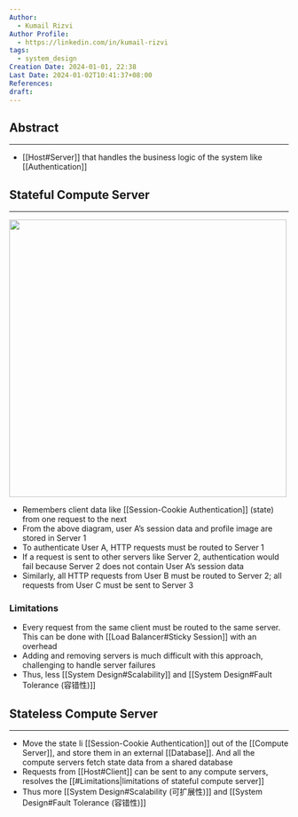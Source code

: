 ```yaml
---
Author:
  - Kumail Rizvi
Author Profile:
  - https://linkedin.com/in/kumail-rizvi
tags:
  - system_design
Creation Date: 2024-01-01, 22:38
Last Date: 2024-01-02T10:41:37+08:00
References: 
draft:
---
```

## Abstract
---
- [[Host#Server]] that handles the business logic of the system like [[Authentication]]



## Stateful Compute Server
---
<img src="https://proxy-prod.omnivore-image-cache.app/0x0,spcYlEEBWYbtLl7GxWu4llfQaOY1D5g8VAe7jYtlRTRM/https://bytebytego.com/_next/image?url=%2Fimages%2Fcourses%2Fsystem-design-interview%2Fscale-from-zero-to-millions-of-users%2Ffigure-1-12-WTWFBLWX.png&w=1920&q=75" width="500" />

- Remembers client data like [[Session-Cookie Authentication]] (state) from one request to the next
- From the above diagram, user A’s session data and profile image are stored in Server 1
- To authenticate User A, HTTP requests must be routed to Server 1
- If a request is sent to other servers like Server 2, authentication would fail because Server 2 does not contain User A’s session data 
- Similarly, all HTTP requests from User B must be routed to Server 2; all requests from User C must be sent to Server 3

### Limitations
- Every request from the same client must be routed to the same server. This can be done with [[Load Balancer#Sticky Session]] with an overhead
- Adding and removing servers is much difficult with this approach, challenging to handle server failures
- Thus, less [[System Design#Scalability]] and [[System Design#Fault Tolerance (容错性)]]

## Stateless Compute Server
---
- Move the state li [[Session-Cookie Authentication]] out of the [[Compute Server]], and store them in an external [[Database]]. And all the compute servers fetch state data from a shared database
- Requests from [[Host#Client]] can be sent to any compute servers, resolves the [[#Limitations|limitations of stateful compute server]]
- Thus more [[System Design#Scalability (可扩展性)]] and [[System Design#Fault Tolerance (容错性)]]